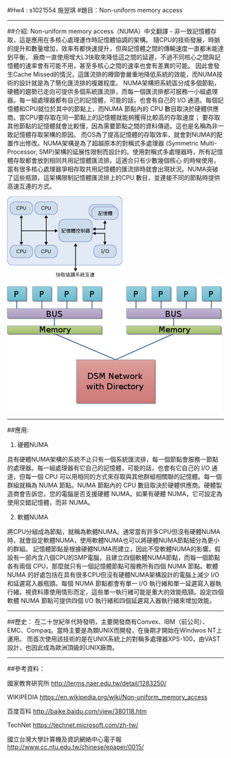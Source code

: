 #Hw4 : s1021554 施翌琪
#題目：Non-uniform memory access

---

##介紹:
Non-uniform memory access（NUMA）中文翻譯 - 非一致記憶體存取，這是應用在多核心處理運作時記憶體協調的架構。
隨CPU的技術發展，時脈的提升和數量增加，效率有都快速提升，但與記憶體之間的傳輸速度一直都未能達到平衡，
廠商一直使用增大L3快取來降低這之間的延遲，不過不同核心之間與記憶體的速率會有可能不用，甚至多核心之間的速率也會有差異的可能。
因此會發生Cache Missed的情況，這匯流排的樽頸會嚴重地降低系統的效能，而NUMA技術的設計就是為了簡化匯流排的複雜程度。
NUMA架構把系統區分成多個節點，硬體的趨勢已走向可提供多個系統匯流排，而每一個匯流排都可服務一小組處理器。每一組處理器都有自己的記憶體，可能的話，也會有自己的 I/O 通道。每個記憶體和CPU就位於其中的節點上，而NUMA 節點內的 CPU 數目取決於硬體供應商。當CPU要存取在同一節點上的記憶體就能夠獲得比較高的存取速度；
要存取其他節點的記憶體就會比較慢，因為需要節點之間的資料傳遞。這也是名稱為非一致記憶體存取架構的原因。
而OS為了提高記憶體的存取效率，就會對NUMA的配置作出修改。NUMA架構是為了超越原本的對稱式多處理器 (Symmetric Multi-Processor, SMP)架構的延展性限制而設計的。使用對稱式多處理器時，所有記憶體存取都會放到相同共用記憶體匯流排。這適合只有少數幾個核心 的時候使用，當有很多核心處理器爭相存取共用記憶體的匯流排時就會出現狀況。NUMA突破了這些瓶頸，這架構限制記憶體匯流排上的CPU 數目，並連接不同的節點時提供高速互連的方式。

![DEMO](./pic1.gif)
![DEMO](./pic2.jpg)

----

##應用:
1. 硬體NUMA

具有硬體NUMA架構的系統不止只有一個系統匯流排，每一個節點會服務一節點的處理器。每一組處理器有它自己的記憶體，可能的話，也會有它自己的 I/O 通道，但每一個 CPU 可以用相同的方式來存取與其他群組相關聯的記憶體。每一個群組就稱為 NUMA 節點。NUMA 節點內的 CPU 數目取決於硬體供應商。硬體製造商會告訴您，您的電腦是否支援硬體 NUMA。如果有硬體 NUMA，它可設定為使用交錯記憶體，而非 NUMA。

2. 軟體NUMA

將CPU分組成為節點，就稱為軟體NUMA。通常當有許多CPU但沒有硬體NUMA時，就會設定軟體NUMA，使用軟體NUMA也可以將硬體NUMA節點細分為更小的群組。
記憶體節點是根據硬體NUMA而建立，因此不受軟體NUMA的影響。假設有一部內含八個CPU的SMP電腦，且建立四個軟體NUMA節點，而每一個節點各有兩個 CPU，那麼就只有一個記憶體節點可服務所有四個 NUMA 節點。軟體 NUMA 的好處包括在具有很多CPU但沒有硬體NUMA架構設計的電腦上減少 I/O 和延遲寫入器瓶頸。每個 NUMA 節點都會有單一 I/O 執行緒和單一延遲寫入器執行緒。視資料庫使用情形而定，這些單一執行緒可能是重大的效能瓶頸。設定四個軟體 NUMA 節點可提供四個 I/O 執行緒和四個延遲寫入器執行緒來增加效能。

---

##歷史：
在二十世紀年代時發明，主要開發商有Convex、IBM（前公司）、EMC、Compaq。當時主要是為類UNIX而開發，在後期才開始在Windwos NT上運用。
而首次使用該技術的是在UNIX系統上的對稱多處理器XPS-100，由VAST設計，也因此成為歐洲頂級的UNIX廠商。

---

##參考資料：

國家教育研究所 http://terms.naer.edu.tw/detail/1283250/

WIKIPEDIA https://en.wikipedia.org/wiki/Non-uniform_memory_access

百度百科 http://baike.baidu.com/view/380118.htm

TechNet https://technet.microsoft.com/zh-tw/

國立台灣大學計算機及資訊網絡中心電子報 http://www.cc.ntu.edu.tw/chinese/epaper/0015/
